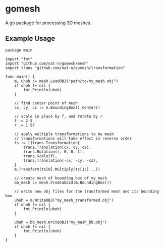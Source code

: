 gomesh
======

A go package for processing 3D meshes.

## Example Usage

    package main
    
    import "fmt"
    import "github.com/nat-n/gomesh/mesh"
    import trans "github.com/nat-n/gomesh/transformation"

    func main() {
    	m, uhoh := mesh.LoadOBJ("path/to/my_mesh.obj")
    	if uhoh != nil {
    		fmt.Println(uhoh)
    	}
    	
    	// find center point of mesh
    	cx, cy, cz := m.BoundingBox().Center()
    
    	// scale in place by f, and rotate by r
    	f := 2.5
    	r := 1.57
    	
    	// apply multiple transformations to my mesh
		// transformations will take effect in reverse order
    	ts := []trans.Transformation{
    		trans.Translation(cx, cy, cz),
    		trans.Rotation(r, 0, 0, 1),
    		trans.Scale(f),
    		trans.Translation(-cx, -cy, -cz),
    	}
    	m.Transform(ts[0].Multiply(ts[1:]...))
    
    	// create mesh of bounding box of my_mesh
    	bb_mesh := mesh.FromCuboid(m.BoundingBox())
    
        // write new obj files for the transformed mesh and its bounding box
    	uhoh = m.WriteOBJ("my_mesh_transformed.obj")
    	if uhoh != nil {
    		fmt.Println(uhoh)
    	}
    	
    	uhoh = bb_mesh.WriteOBJ("my_mesh_bb.obj")
    	if uhoh != nil {
    		fmt.Println(uhoh)
    	}
    }
